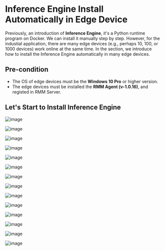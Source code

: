 # Inference Engine Install Automatically in Edge Device

Previously, an introduction of **Inference Engine**, it's a Python runtime program on Docker. We can install it manually step by step. However, for the industial application, there are many edge devices (e.g., perhaps 10, 100, or 1000 devices) work online at the same time. In the section, we introduce how to install the Inference Engine automatically in many edge devices.

## Pre-condition
* The OS of edge devices must be the **Windows 10 Pro** or higher version.
* The edge devices must be installed the **RMM Agent (v-1.0.16)**, and registed in RMM Server.
    

## Let's Start to Install Inference Engine


![image](../_static/images/inference_engine/01_package.png)


![image](../_static/images/inference_engine/02_step1.png)


![image](../_static/images/inference_engine/03.png)


![image](../_static/images/inference_engine/04_package_path.png)


![image](../_static/images/inference_engine/05_login_RMM.png)


![image](../_static/images/inference_engine/06_ota_package.png)


![image](../_static/images/inference_engine/07_upload.png)


![image](../_static/images/inference_engine/08_choose_file.png)


![image](../_static/images/inference_engine/09_upload_progress.png)


![image](../_static/images/inference_engine/10_ota_upgrade.png)


![image](../_static/images/inference_engine/11_upgrade_package.png)


![image](../_static/images/inference_engine/12_upgrade_progress.png)


![image](../_static/images/inference_engine/13_install01.png)


![image](../_static/images/inference_engine/14_install02.png)


